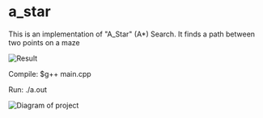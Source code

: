 # a_star
This is an implementation of "A_Star" (A*) Search.
It finds a path between two points on a maze

![Result](https://imgur.com/OM9hli6.png)

Compile:
$g++ main.cpp

Run:
./a.out

![Diagram of project](https://i.imgur.com/Jsf2TRF.png)

